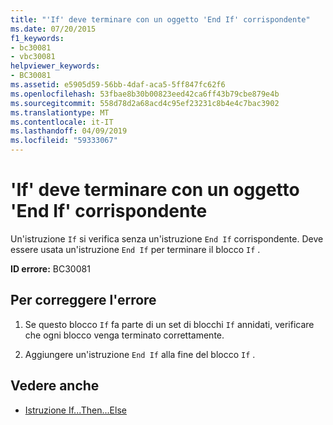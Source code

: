 ```yaml
---
title: "'If' deve terminare con un oggetto 'End If' corrispondente"
ms.date: 07/20/2015
f1_keywords:
- bc30081
- vbc30081
helpviewer_keywords:
- BC30081
ms.assetid: e5905d59-56bb-4daf-aca5-5ff847fc62f6
ms.openlocfilehash: 53fbae8b30b00823eed42ca6ff43b79cbe879e4b
ms.sourcegitcommit: 558d78d2a68acd4c95ef23231c8b4e4c7bac3902
ms.translationtype: MT
ms.contentlocale: it-IT
ms.lasthandoff: 04/09/2019
ms.locfileid: "59333067"
---
```

# <a name="if-must-end-with-a-matching-end-if"></a>'If' deve terminare con un oggetto 'End If' corrispondente
Un'istruzione `If` si verifica senza un'istruzione `End If` corrispondente. Deve essere usata un'istruzione `End If` per terminare il blocco `If` .  
  
 **ID errore:** BC30081  
  
## <a name="to-correct-this-error"></a>Per correggere l'errore  
  
1. Se questo blocco `If` fa parte di un set di blocchi `If` annidati, verificare che ogni blocco venga terminato correttamente.  
  
2. Aggiungere un'istruzione `End If` alla fine del blocco `If` .  
  
## <a name="see-also"></a>Vedere anche

- [Istruzione If...Then...Else](../../visual-basic/language-reference/statements/if-then-else-statement.md)
